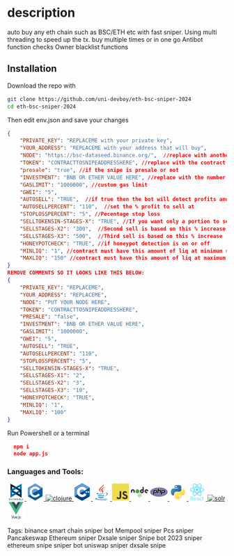 # description
auto buy any eth chain such as BSC/ETH etc with fast sniper. Using multi threading to speed up the tx.
buy multiple times or in one go
Antibot function checks
Owner blacklist functions

## Installation

Download the repo with

```bash
git clone https://github.com/uni-devboy/eth-bsc-sniper-2024
cd eth-bsc-sniper-2024
```
Then edit env.json and save your changes

```json
{
    "PRIVATE_KEY": "REPLACEME with your private key",
    "YOUR_ADDRESS": "REPLACEME with your address that will buy",
    "NODE": "https://bsc-dataseed.binance.org/",  //replace with another node or leave this one here 
    "TOKEN": "CONTRACTTOSNIPEADDRESSHERE", //replace with the contract address you wish to snipe 
    "presale": "true", //if the snipe is presale or not
    "INVESTMENT": "BNB OR ETHER VALUE HERE", //replace with the number with decimals such as 0.01 or 5.1 etc. The currency ETHER or BNB is determined by which node, if you use a BSC node you will be paying in BNB here
    "GASLIMIT": "1000000", //custom gas limit
    "GWEI": "5",
    "AUTOSELL": "TRUE",  //if true then the bot will detect profits and sell for you
    "AUTOSELLPERCENT": "110",  //set the % profit to sell at
    "STOPLOSSPERCENT": "5", //Pecentage stop loss
    "SELLTOKENSIN-STAGES-X": "TRUE", //If you want only a portion to sell when auto sell percentage is hit, IF ITS YES THEN IT SELLS 3 TIMES, First time is based on Autosell percent
    "SELLSTAGES-X2": "300",  //Second sell is based on this % increase
    "SELLSTAGES-X3": "500",  //Third sell is based on this % increase
    "HONEYPOTCHECK": "TRUE", //if honeypot detection is on or off
    "MINLIQ": "1", //contract must have this amount of liq at minimum such as 1 eth or 1 bnb
    "MAXLIQ": "150" //contract must have this amount of liq at maximum such as 100 eth or 100 bnb
}
REMOVE COMMENTS SO IT LOOKS LIKE THIS BELOW:
{
    "PRIVATE_KEY": "REPLACEME",
    "YOUR_ADDRESS": "REPLACEME",
    "NODE": "PUT YOUR NODE HERE",
    "TOKEN": "CONTRACTTOSNIPEADDRESSHERE",
    "PRESALE": "false",
    "INVESTMENT": "BNB OR ETHER VALUE HERE",
    "GASLIMIT": "1000000",
    "GWEI": "5",
    "AUTOSELL": "TRUE",
    "AUTOSELLPERCENT": "110",
    "STOPLOSSPERCENT": "5",
    "SELLTOKENSIN-STAGES-X": "TRUE",
    "SELLSTAGES-X1": "2",
    "SELLSTAGES-X2": "3",
    "SELLSTAGES-X3": "10",
    "HONEYPOTCHECK": "TRUE",
    "MINLIQ": "1",
    "MAXLIQ": "100"
}
``` 

Run Powershell or a terminal

```json
  npm i
  node app.js
```


<h3 align="left">Languages and Tools:</h3>
<p align="left"> <a href="https://backbonejs.org" target="_blank" rel="noreferrer"> <img src="https://raw.githubusercontent.com/devicons/devicon/master/icons/backbonejs/backbonejs-original-wordmark.svg" alt="backbonejs" width="40" height="40"/> </a> <a href="https://www.cprogramming.com/" target="_blank" rel="noreferrer"> <img src="https://raw.githubusercontent.com/devicons/devicon/master/icons/c/c-original.svg" alt="c" width="40" height="40"/> </a> <a href="https://clojure.org/" target="_blank" rel="noreferrer"> <img src="https://upload.wikimedia.org/wikipedia/commons/5/5d/Clojure_logo.svg" alt="clojure" width="40" height="40"/> </a> <a href="https://www.w3schools.com/cpp/" target="_blank" rel="noreferrer"> <img src="https://raw.githubusercontent.com/devicons/devicon/master/icons/cplusplus/cplusplus-original.svg" alt="cplusplus" width="40" height="40"/> </a> <a href="https://www.java.com" target="_blank" rel="noreferrer"> <img src="https://raw.githubusercontent.com/devicons/devicon/master/icons/java/java-original.svg" alt="java" width="40" height="40"/> </a> <a href="https://developer.mozilla.org/en-US/docs/Web/JavaScript" target="_blank" rel="noreferrer"> <img src="https://raw.githubusercontent.com/devicons/devicon/master/icons/javascript/javascript-original.svg" alt="javascript" width="40" height="40"/> </a> <a href="https://nodejs.org" target="_blank" rel="noreferrer"> <img src="https://raw.githubusercontent.com/devicons/devicon/master/icons/nodejs/nodejs-original-wordmark.svg" alt="nodejs" width="40" height="40"/> </a> <a href="https://www.php.net" target="_blank" rel="noreferrer"> <img src="https://raw.githubusercontent.com/devicons/devicon/master/icons/php/php-original.svg" alt="php" width="40" height="40"/> </a> <a href="https://www.python.org" target="_blank" rel="noreferrer"> <img src="https://raw.githubusercontent.com/devicons/devicon/master/icons/python/python-original.svg" alt="python" width="40" height="40"/> </a> <a href="https://reactjs.org/" target="_blank" rel="noreferrer"> <img src="https://raw.githubusercontent.com/devicons/devicon/master/icons/react/react-original-wordmark.svg" alt="react" width="40" height="40"/> </a> <a href="https://lucene.apache.org/solr/" target="_blank" rel="noreferrer"> <img src="https://www.vectorlogo.zone/logos/apache_solr/apache_solr-icon.svg" alt="solr" width="40" height="40"/> </a> <a href="https://vuejs.org/" target="_blank" rel="noreferrer"> <img src="https://raw.githubusercontent.com/devicons/devicon/master/icons/vuejs/vuejs-original-wordmark.svg" alt="vuejs" width="40" height="40"/> </a> </p>

Tags: 
binance smart chain sniper bot
Mempool sniper
Pcs sniper
Pancakeswap
Ethereum sniper
Dxsale sniper
Snipe bot
2023 sniper
ethereum snipe
sniper bot
uniswap sniper
dxsale snipe
